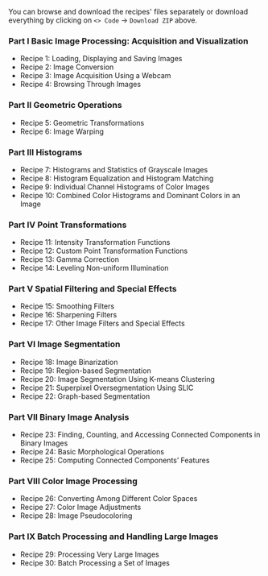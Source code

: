 You can browse and download the recipes' files separately or download everything by clicking on ```<> Code``` $\rightarrow$ ```Download ZIP``` above.

### Part I Basic Image Processing: Acquisition and Visualization
- Recipe 1: Loading, Displaying and Saving Images
- Recipe 2: Image Conversion
- Recipe 3: Image Acquisition Using a Webcam
- Recipe 4: Browsing Through Images
### Part II Geometric Operations
- Recipe 5: Geometric Transformations
- Recipe 6: Image Warping
### Part III Histograms
- Recipe 7: Histograms and Statistics of Grayscale Images
- Recipe 8: Histogram Equalization and Histogram Matching
- Recipe 9: Individual Channel Histograms of Color Images
- Recipe 10: Combined Color Histograms and Dominant Colors in an Image
### Part IV Point Transformations
- Recipe 11: Intensity Transformation Functions
- Recipe 12: Custom Point Transformation Functions
- Recipe 13: Gamma Correction
- Recipe 14: Leveling Non-uniform Illumination
### Part V Spatial Filtering and Special Effects
- Recipe 15: Smoothing Filters
- Recipe 16: Sharpening Filters
- Recipe 17: Other Image Filters and Special Effects
### Part VI Image Segmentation
- Recipe 18: Image Binarization
- Recipe 19: Region-based Segmentation
- Recipe 20: Image Segmentation Using K-means Clustering
- Recipe 21: Superpixel Oversegmentation Using SLIC
- Recipe 22: Graph-based Segmentation
### Part VII Binary Image Analysis
- Recipe 23: Finding, Counting, and Accessing Connected Components in Binary Images
- Recipe 24: Basic Morphological Operations
- Recipe 25: Computing Connected Components’ Features
### Part VIII Color Image Processing
- Recipe 26: Converting Among Different Color Spaces
- Recipe 27: Color Image Adjustments
- Recipe 28: Image Pseudocoloring
### Part IX Batch Processing and Handling Large Images
- Recipe 29: Processing Very Large Images
- Recipe 30: Batch Processing a Set of Images

